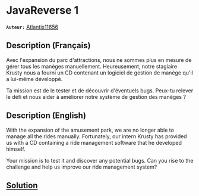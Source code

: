# JavaReverse 1
**`Auteur:`** [Atlantis11656](https://github.com/MassinissaDjellouli)

## Description (Français)
Avec l'expansion du parc d'attractions, nous ne sommes plus en mesure de gérer tous les manèges manuellement. Heureusement, notre stagiaire Krusty nous a fourni un CD contenant un logiciel de gestion de manège qu'il a lui-même développé.

Ta mission est de le tester et de découvrir d'éventuels bugs. Peux-tu relever le défi et nous aider à améliorer notre système de gestion des manèges ?
## Description (English)
With the expansion of the amusement park, we are no longer able to manage all the rides manually. Fortunately, our intern Krusty has provided us with a CD containing a ride management software that he developed himself.

Your mission is to test it and discover any potential bugs. Can you rise to the challenge and help us improve our ride management system?
## [Solution](./Solution/WRITEUP.MD)